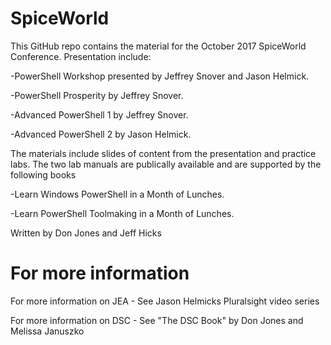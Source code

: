 # SpiceWorld
This GitHub repo contains the material for the October 2017 SpiceWorld Conference.  Presentation include:

-PowerShell Workshop presented by Jeffrey Snover and Jason Helmick.

-PowerShell Prosperity by Jeffrey Snover.

-Advanced PowerShell 1 by Jeffrey Snover.

-Advanced PowerShell 2 by Jason Helmick.

The materials include slides of content from the presentation and practice labs.  The two lab manuals are publically available and are supported by the following books

-Learn Windows PowerShell in a Month of Lunches.

-Learn PowerShell Toolmaking in a Month of Lunches.

Written by Don Jones and Jeff Hicks

# For more information
For more information on JEA - See Jason Helmicks Pluralsight video series

For more information on DSC - See "The DSC Book" by Don Jones and Melissa Januszko
 


